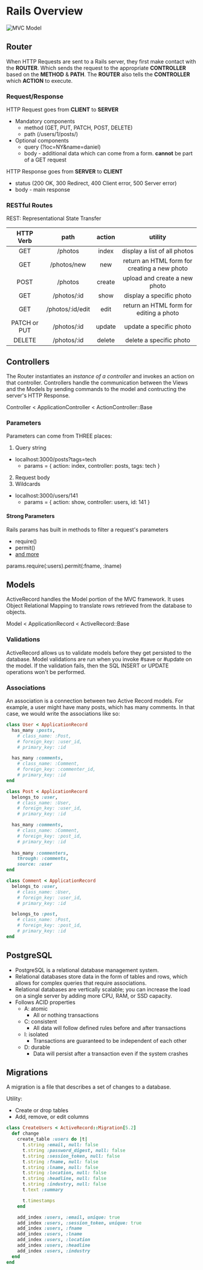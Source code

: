 # Rails Overview

![MVC Model](./MVC_model.png)

## Router

When HTTP Requests are sent to a Rails server, they first make contact with the 
**ROUTER**. Which sends the request to the appropriate **CONTROLLER** based on 
the **METHOD** & **PATH**. The **ROUTER** also tells the **CONTROLLER** which 
**ACTION** to execute. 

### Request/Response

HTTP Request goes from **CLIENT** to **SERVER**
* Mandatory components
  * method (GET, PUT, PATCH, POST, DELETE)
  * path (/users/1/posts/)
* Optional components
  * query (?loc=NY&name=daniel)
  * body - additional data which can come from a form. **cannot** be part of a GET request

HTTP Response goes from **SERVER** to **CLIENT**
* status (200 OK, 300 Redirect, 400 Client error, 500 Server error)
* body - main response

### RESTful Routes

REST: Representational State Transfer

|   HTTP Verb  |       path       | action |                    utility                   |
|:------------:|:----------------:|:------:|:--------------------------------------------:|
|      GET     |      /photos     |  index |         display a list of all photos         |
|      GET     |    /photos/new   |   new  | return an HTML form for creating a new photo |
|     POST     |      /photos     | create |         upload and create a new photo        |
|      GET     |    /photos/:id   |  show  |           display a specific photo           |
|      GET     | /photos/:id/edit |  edit  |    return an HTML form for editing a photo   |
| PATCH or PUT |    /photos/:id   | update |            update a specific photo           |
|    DELETE    |    /photos/:id   | delete |            delete a specific photo           |

## Controllers

The Router instantiates an *instance of a controller* and invokes an action on that
controller. Controllers handle the communication between the Views and the Models
by sending commands to the model and contructing the server's HTTP Response. 

Controller < ApplicationController < ActionController::Base

### Parameters

Parameters can come from THREE places:
1. Query string
  * localhost:3000/posts?tags=tech
    * params = { action: index, controller: posts, tags: tech }
2. Request body
3. Wildcards
  * localhost:3000/users/141
    * params = { action: show, controller: users, id: 141 }

#### Strong Parameters

Rails params has built in methods to filter a request's parameters
* require()
* permit()
* [and more](https://api.rubyonrails.org/classes/ActionController/Parameters.html)

params.require(:users).permit(:fname, :lname)

## Models

ActiveRecord handles the Model portion of the MVC framework. It uses Object
Relational Mapping to translate rows retrieved from the database to objects. 

Model < ApplicationRecord < ActiveRecord::Base

### Validations 

ActiveRecord allows us to validate models before they get persisted to the database. 
Model validations are run when you invoke #save or #update on the model. If the 
validation fails, then the SQL INSERT or UPDATE operations won't be performed. 

### Associations

An association is a connection between two Active Record models. For example, a
user might have many posts, which has many comments. In that case, we would 
write the associations like so:

``` ruby
class User < ApplicationRecord 
  has_many :posts,
    # class_name: :Post,
    # foreign_key: :user_id,
    # primary_key: :id

  has_many :comments,
    # class_name: :Comment,
    # foreign_key: :commenter_id,
    # primary_key: :id
end

class Post < ApplicationRecord 
  belongs_to :user,
    # class_name: :User,
    # foreign_key: :user_id,
    # primary_key: :id

  has_many :comments,
    # class_name: :Comment,
    # foreign_key: :post_id,
    # primary_key: :id
  
  has_many :commenters,
    through: :comments,
    source: :user
end

class Comment < ApplicationRecord
  belongs_to :user,
    # class_name: :User,
    # foreign_key: :user_id,
    # primary_key: :id

  belongs_to :post,
    # class_name: :Post,
    # foreign_key: :post_id,
    # primary_key: :id
end
```

## PostgreSQL

* PostgreSQL is a relational database management system. 
* Relational databases store data in the form of tables and rows, which allows 
for complex queries that require associations. 
* Relational databases are vertically scalable; you can increase the load on a 
single server by adding more CPU, RAM, or SSD capacity. 
* Follows ACID properties
  * A: atomic
    * All or nothing transactions
  * C: consistent
    * All data will follow defined rules before and after transactions
  * I: isolated
    * Transactions are guaranteed to be independent of each other
  * D: durable
    * Data will persist after a transaction even if the system crashes

## Migrations

A migration is a file that describes a set of changes to a database. 

Utility:
* Create or drop tables
* Add, remove, or edit columns

``` ruby
class CreateUsers < ActiveRecord::Migration[5.2]
  def change
    create_table :users do |t|
      t.string :email, null: false
      t.string :password_digest, null: false
      t.string :session_token, null: false
      t.string :fname, null: false
      t.string :lname, null: false
      t.string :location, null: false
      t.string :headline, null: false
      t.string :industry, null: false
      t.text :summary

      t.timestamps
    end

    add_index :users, :email, unique: true
    add_index :users, :session_token, unique: true
    add_index :users, :fname
    add_index :users, :lname
    add_index :users, :location
    add_index :users, :headline
    add_index :users, :industry
  end
end
```
